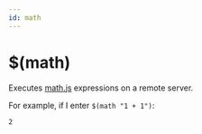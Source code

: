 ```yaml
---
id: math
---
```


# $(math)

Executes [math.js](https://mathjs.org/) expressions on a remote server.

For example, if I enter `$(math "1 + 1")`:

```
2
```
